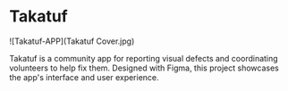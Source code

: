 # Takatuf

![Takatuf-APP](Takatuf Cover.jpg)

Takatuf is a community app for reporting visual defects and coordinating volunteers to help fix them. Designed with Figma, this project showcases the app's interface and user experience.
